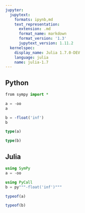 ```yaml
---
jupyter:
  jupytext:
    formats: ipynb,md
    text_representation:
      extension: .md
      format_name: markdown
      format_version: '1.3'
      jupytext_version: 1.11.2
  kernelspec:
    display_name: Julia 1.7.0-DEV
    language: julia
    name: julia-1.7
---
```


<!-- #region tags=[] -->
## Python
<!-- #endregion -->

```julia tags=[]
from sympy import *
```

```julia
a = -oo
a
```

```julia
b = -float('inf')
b
```

```julia
type(a)
```

```julia
type(b)
```

## Julia

```julia
using SymPy
a = -oo
```

```julia
using PyCall
b = py"""-float('inf')"""
```

```julia
typeof(a)
```

```julia
typeof(b)
```

```julia

```
